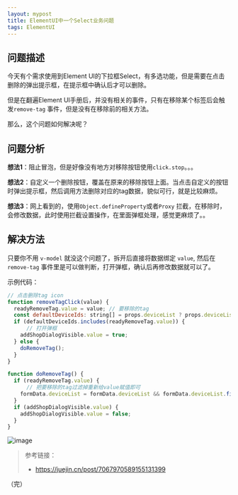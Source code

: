 ```yaml
---
layout: mypost
title: ElementUI中一个Select业务问题
tags: ElementUI
---
```



## 问题描述

今天有个需求使用到Element UI的下拉框Select，有多选功能，但是需要在点击删除的弹出提示框，在提示框中确认后才可以删除。

但是在翻遍Element UI手册后，并没有相关的事件，只有在移除某个标签后会触发`remove-tag` 事件，但是没有在移除前的相关方法。

那么，这个问题如何解决呢？



## 问题分析

**想法1**：阻止冒泡，但是好像没有地方对移除按钮使用`click.stop`。。。

**想法2**：自定义一个删除按钮，覆盖在原来的移除按钮上面。当点击自定义的按钮时弹出提示框，然后调用方法删除对应的tag数据，貌似可行，就是比较麻烦。

**想法3**：网上看到的，使用`Object.defineProperty`或者`Proxy` 拦截，在移除时，会修改数据，此时使用拦截设置操作，在里面弹框处理，感觉更麻烦了。。



## 解决方法

只要你不用 `v-model` 就没这个问题了，拆开后直接将数据绑定 `value`, 然后在 `remove-tag` 事件里是可以做判断，打开弹框，确认后再修改数据就可以了。

示例代码：

```js
// 点击删除tag icon
function removeTagClick(value) {
  readyRemoveTag.value = value; // 要移除的tag
  const defaultDeviceIds: string[] = props.deviceList ? props.deviceList.map(item => item.deviceId) : [];
  if (defaultDeviceIds.includes(readyRemoveTag.value)) {
      // 打开弹框
    addShopDialogVisible.value = true;
  } else {
    doRemoveTag();
  }
}

function doRemoveTag() {
  if (readyRemoveTag.value) {
      // 把要移除的tag过滤掉重新给value赋值即可
    formData.deviceList = formData.deviceList && formData.deviceList.filter(item => item !== readyRemoveTag.value);
  }
  if (addShopDialogVisible.value) {
    addShopDialogVisible.value = false;
  }
}
```
![image](https://user-images.githubusercontent.com/23518990/174584798-90db2d7f-5d70-43a7-b38e-1213273ae307.png)


> 参考链接：
> - https://juejin.cn/post/7067970589155131399


（完）

